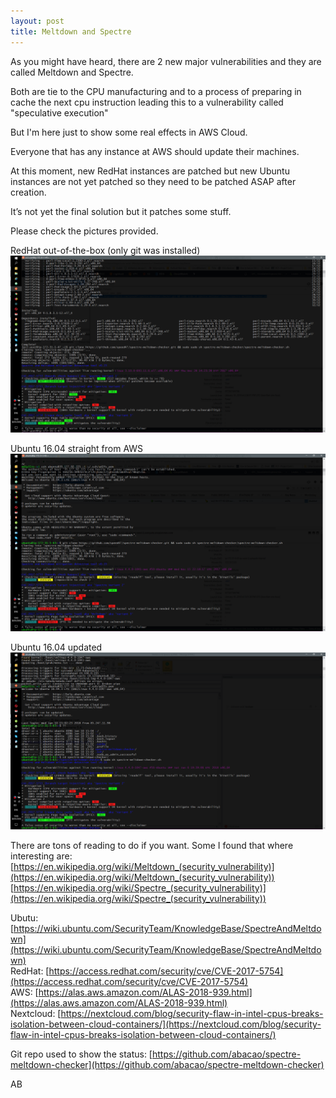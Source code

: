 ```yaml
---
layout: post
title: Meltdown and Spectre
---
```

As you might have heard, there are 2 new major vulnerabilities and they are called Meltdown and Spectre.

Both are tie to the CPU manufacturing and to a process of preparing in cache the next cpu instruction leading this to a vulnerability called "speculative execution"

But I'm here just to show some real effects in AWS Cloud.

Everyone that has any instance at AWS should update their machines.

At this moment, new RedHat instances are patched but new Ubuntu instances are not yet patched so they need to be patched ASAP after creation.

It’s not yet the final solution but it patches some stuff.


Please check the pictures provided.

RedHat out-of-the-box (only git was installed)
![](https://raw.githubusercontent.com/abacao/abacao.github.io/master/_post_pics/20180110-Redhat_aws.png)

Ubuntu 16.04 straight from AWS
![](https://raw.githubusercontent.com/abacao/abacao.github.io/master/_post_pics/20180110-Ubuntu_AWS.png)

Ubuntu 16.04 updated
![](https://raw.githubusercontent.com/abacao/abacao.github.io/master/_post_pics/20180110-Ubuntu_AWS_updated.png)

There are tons of reading to do if you want.
Some I found that where interesting are:
  [https://en.wikipedia.org/wiki/Meltdown_(security_vulnerability)](https://en.wikipedia.org/wiki/Meltdown_(security_vulnerability))
  [https://en.wikipedia.org/wiki/Spectre_(security_vulnerability)](https://en.wikipedia.org/wiki/Spectre_(security_vulnerability))

  Ubutu: [https://wiki.ubuntu.com/SecurityTeam/KnowledgeBase/SpectreAndMeltdown](https://wiki.ubuntu.com/SecurityTeam/KnowledgeBase/SpectreAndMeltdown) <br>
  RedHat: [https://access.redhat.com/security/cve/CVE-2017-5754](https://access.redhat.com/security/cve/CVE-2017-5754) <br>
  AWS: [https://alas.aws.amazon.com/ALAS-2018-939.html](https://alas.aws.amazon.com/ALAS-2018-939.html) <br>
  Nextcloud: [https://nextcloud.com/blog/security-flaw-in-intel-cpus-breaks-isolation-between-cloud-containers/](https://nextcloud.com/blog/security-flaw-in-intel-cpus-breaks-isolation-between-cloud-containers/) <br>

  Git repo used to show the status: [https://github.com/abacao/spectre-meltdown-checker](https://github.com/abacao/spectre-meltdown-checker)

AB

